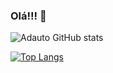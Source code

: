### Olá!!! 👋

![Adauto GitHub stats](https://github-readme-stats.vercel.app/api?username=adautob&show_icons=true&theme=radical)

[![Top Langs](https://github-readme-stats.vercel.app/api/top-langs/?username=adautob&layout=compact)](https://github.com/adautob/github-readme-stats)
